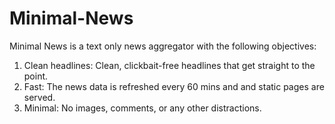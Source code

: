 # Minimal-News
Minimal News is a text only news aggregator with the following objectives:
1. Clean headlines: Clean, clickbait-free headlines that get straight to the point.
2. Fast: The news data is refreshed every 60 mins and and static pages are served.
3. Minimal: No images, comments, or any other distractions.
